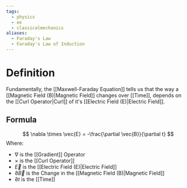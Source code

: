 ```yaml
---
tags:
  - physics
  - ee
  - classicalmechanics
aliases:
  - Faraday's Law
  - Faraday's Law of Induction
---
```

# Definition
Fundamentally, the [[Maxwell-Faraday Equation]] tells us that the way a [[Magnetic Field (B)|Magnetic Field]] changes over [[Time]], depends on the [[Curl Operator|Curl]] of it's [[Electric Field (E)|Electric Field]]. 


## Formula 
$$
\nabla \times \vec{E} = -\frac{\partial \vec{B}}{\partial t}
$$
Where: 
- $\nabla$ is the [[Gradient]] Operator
- $\times$ is the [[Curl Operator]]
- $\vec{E}$ is the [[Electric Field (E)|Electric Field]]
- $\partial \vec{B}$ is the Change in the [[Magnetic Field (B)|Magnetic Field]]
- $\partial t$ is the [[Time]]


